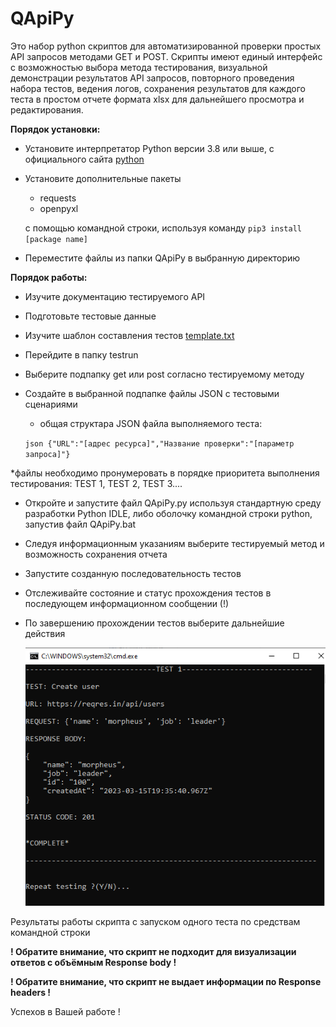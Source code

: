 # QApiPy	

Это набор python скриптов для автоматизированной проверки простых API запросов методами GET и POST.
Скрипты имеют единый интерфейс с возможностью выбора метода тестирования, визуальной демонстрации результатов API запросов, повторного проведения набора тестов, ведения логов, сохранения результатов для каждого теста в простом отчете формата xlsx для дальнейшего просмотра и редактирования.

**Порядок установки:**

- Установите интерпретатор Python версии 3.8 или выше, с официального сайта  [python](https://www.python.org/downloads/)
- Установите дополнительные пакеты 

	- requests
 	- openpyxl

  c помощью командной строки, используя команду ```pip3 install [package name]```
- Переместитe файлы из папки QApiPy в выбранную директорию

**Порядок работы:**

- Изучите документацию тестируемого API
- Подготовьте тестовые данные
- Изучите шаблон составления тестов [template.txt](template.txt)
- Перейдите в папку testrun
- Выберите подпапку get или post согласно тестируемому методу
- Cоздайте в выбранной подпапке файлы JSON с тестовыми сценариями

	- общая структара JSON файла выполняемого теста:

     ```json {"URL":"[адрес ресурса]","Название проверки":"[параметр запроса]"}```

	

	
*файлы необходимо пронумеровать в порядке приоритета выполнения тестирования:
 TEST 1, TEST 2, TEST 3.... 
	
- Откройте и запустите файл QApiPy.py используя стандартную среду разработки Python IDLE,
  либо оболочку командной строки python, запустив файл QApiPy.bat
- Следуя информационным указаниям выберите тестируемый метод и возможность сохранения отчета
- Запустите созданную последовательность тестов
- Отслеживайте состояние и статус прохождения тестов в последующем информационном сообщении (!)
- По завершению прохождении тестов выберите дальнейшие действия


	![alt text](/img/result.PNG)

Результаты работы скрипта с запуском одного теста по средствам командной строки

**! Обратите внимание, что скрипт не подходит для визуализации ответов с объёмным Response body !**

**! Обратите внимание, что скрипт не выдает информации по Response headers !**

Успехов в Вашей работе !
